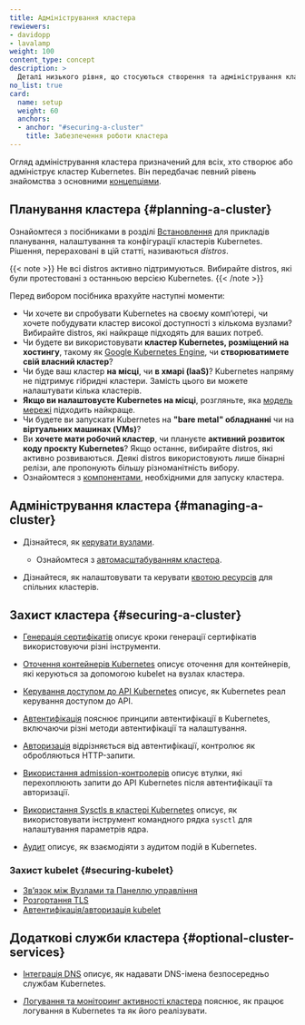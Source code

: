 ```yaml
---
title: Адміністрування кластера
rewiewers:
- davidopp
- lavalamp
weight: 100
content_type: concept
description: >
  Деталі низького рівня, що стосуються створення та адміністрування кластера Kubernetes.
no_list: true
card:
  name: setup
  weight: 60
  anchors:
  - anchor: "#securing-a-cluster"
    title: Забезпечення роботи кластера
---
```


<!-- overview -->

Огляд адміністрування кластера призначений для всіх, хто створює або адмініструє кластер Kubernetes. Він передбачає певний рівень знайомства з основними [концепціями](/uk/docs/concepts/).

<!-- body -->

## Планування кластера {#planning-a-cluster}

Ознайомтеся з посібниками в розділі [Встановлення](/uk/docs/setup/) для прикладів планування, налаштування та конфігурації кластерів Kubernetes. Рішення, перераховані в цій статті, називаються *distros*.

{{< note >}}
Не всі distros активно підтримуються. Вибирайте distros, які були протестовані з останньою версією Kubernetes.
{{< /note >}}

Перед вибором посібника врахуйте наступні моменти:

* Чи хочете ви спробувати Kubernetes на своєму компʼютері, чи хочете побудувати кластер високої доступності з кількома вузлами? Вибирайте distros, які найкраще підходять для ваших потреб.
* Чи будете ви використовувати **кластер Kubernetes, розміщений на хостингу**, такому як [Google Kubernetes Engine](https://cloud.google.com/kubernetes-engine/), чи **створюватимете свій власний кластер**?
* Чи буде ваш кластер **на місці**, чи **в хмарі (IaaS)**? Kubernetes напряму не підтримує гібридні кластери. Замість цього ви можете налаштувати кілька кластерів.
* **Якщо ви налаштовуєте Kubernetes на місці**, розгляньте, яка [модель мережі](/uk/docs/concepts/cluster-administration/networking/) підходить найкраще.
* Чи будете ви запускати Kubernetes на **"bare metal" обладнанні** чи на **віртуальних машинах (VMs)**?
* Ви **хочете мати робочий кластер**, чи плануєте **активний розвиток коду проєкту Kubernetes**? Якщо останнє, вибирайте distros, які активно розвиваються. Деякі distros використовують лише бінарні релізи, але пропонують більшу різноманітність вибору.
* Ознайомтеся з [компонентами](/uk/docs/concepts/overview/components/), необхідними для запуску кластера.

## Адміністрування кластера {#managing-a-cluster}

* Дізнайтеся, як [керувати вузлами](/uk/docs/concepts/architecture/nodes/).
  * Ознайомтеся з [автомасштабуванням кластера](/uk/docs/concepts/cluster-administration/cluster-autoscaling/).

* Дізнайтеся, як налаштовувати та керувати [квотою ресурсів](/uk/docs/concepts/policy/resource-quotas/) для спільних кластерів.

## Захист кластера {#securing-a-cluster}

* [Генерація сертифікатів](/uk/docs/tasks/administer-cluster/certificates/) описує кроки генерації сертифікатів використовуючи різні інструменти.

* [Оточення контейнерів Kubernetes](/uk/docs/concepts/container-environment/) описує оточення для контейнерів, які керуються за допомогою kubelet на вузлах кластера.

* [Керування доступом до API Kubernetes](/uk/docs/concepts/security/controlling-access/) описує, як Kubernetes реал керування доступом до API.

* [Автентифікація](/uk/docs/reference/access-authn-authz/authentication/) пояснює принципи автентифікації в Kubernetes, включаючи різні методи автентифікації та налаштування.

* [Авторизація](/uk/docs/reference/access-authn-authz/authorization/) відрізняється від автентифікації, контролює як обробляються HTTP-запити.

* [Використання admission-контролерів](/uk/docs/reference/access-authn-authz/admission-controllers/) описує втулки, які перехоплюють запити до API Kubernetes після автентифікації та авторизації.

* [Використання Sysctls в кластері Kubernetes](/uk/docs/tasks/administer-cluster/sysctl-cluster/) описує, як використовувати інструмент командного рядка `sysctl` для налаштування параметрів ядра.

* [Аудит](/uk/docs/tasks/debug-cluster/audit/) описує, як взаємодіяти з аудитом подій в Kubernetes.

### Захист kubelеt {#securing-kubelet}

* [Звʼязок між Вузлами та Панеллю управління](/uk/docs/concepts/architecture/control-plane-node-communication/)
* [Розгортання TLS](/uk/docs/reference/access-authn-authz/kubelet-tls-bootstrapping/)
* [Автентифікація/авторизація kubelet](/uk/docs/reference/access-authn-authz/kubelet-authn-authz/)

## Додаткові служби кластера {#optional-cluster-services}

* [Інтеграція DNS](/uk/docs/concepts/services-networking/dns-pod-service/) описує, як надавати DNS-імена безпосередньо службам Kubernetes.

* [Логування та моніторинг активності кластера](/uk/docs/concepts/cluster-administration/logging/) пояснює, як працює логування в Kubernetes та як його реалізувати.
